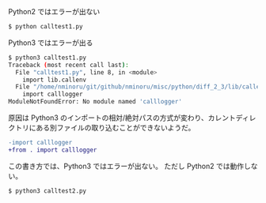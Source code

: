 Python2 ではエラーが出ない

```sh
$ python calltest1.py
```

Python3 ではエラーが出る


```sh
$ python3 calltest1.py
Traceback (most recent call last):
  File "calltest1.py", line 8, in <module>
    import lib.callenv
  File "/home/nminoru/git/github/nminoru/misc/python/diff_2_3/lib/callenv.py", line 3, in <module>
    import calllogger
ModuleNotFoundError: No module named 'calllogger'
```

原因は Python3 のインポートの相対/絶対パスの方式が変わり、カレントディレクトリにある別ファイルの取り込むことができないようだ。


```diff
-import calllogger
+from . import calllogger
```

この書き方では、Python3 ではエラーが出ない。
ただし Python2 では動作しない。


```sh
$ python3 calltest2.py
```
